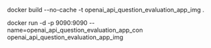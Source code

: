 docker build --no-cache -t openai_api_question_evaluation_app_img .

docker run -d -p 9090:9090 --name=openai_api_question_evaluation_app_con openai_api_question_evaluation_app_img